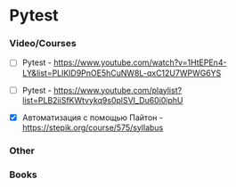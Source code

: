 # Pytest


### Video/Courses 

- [ ] Pytest - https://www.youtube.com/watch?v=1HtEPEn4-LY&list=PLlKID9PnOE5hCuNW8L-qxC12U7WPWG6YS
- [ ] Pytest - https://www.youtube.com/playlist?list=PLB2iiSfKWtvykq9s0plSVI_Du60i0iphU 
- [x] Автоматизация с помощью Пайтон - https://stepik.org/course/575/syllabus


### Other



### Books
